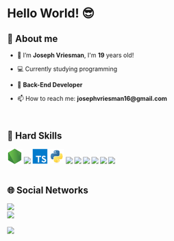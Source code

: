 <h1> Hello World! 😎

<!-- <img align="right" width="10%" src="https://github.com/MaikolSantos/image/blob/main/standard.gif?raw=true"> </h1> -->

<br>

<h2> 📑 About me </h2>

* <p> 🤘 I’m <strong>Joseph Vriesman</strong>, I'm <strong>19</strong> years old!</p>
* <p> 💻 Currently studying programming </p>
* <p> 🎯 <strong>Back-End Developer</strong></p>
* <p> 📫 How to reach me: <strong>josephvriesman16@gmail.com</strong></p>

<br>

<h2> 💪 Hard Skills  </h2>

<div style="display: inline_block">
   <img width="35" src="https://raw.githubusercontent.com/devicons/devicon/master/icons/nodejs/nodejs-original.svg">
   <img width="35" src="https://cdn.jsdelivr.net/gh/devicons/devicon/icons/express/express-original.svg">
   <img width="35" src="https://raw.githubusercontent.com/devicons/devicon/master/icons/typescript/typescript-plain.svg">
   <img width="35" src="https://raw.githubusercontent.com/devicons/devicon/master/icons/python/python-original.svg">
   <img width="35" src="https://cdn.jsdelivr.net/gh/devicons/devicon/icons/django/django-plain.svg" />
   <img width="35" src="https://cdn.jsdelivr.net/gh/devicons/devicon/icons/java/java-original.svg" />
   <img width="35" src="https://cdn.jsdelivr.net/gh/devicons/devicon/icons/spring/spring-original.svg" />
   <img width="35" src="https://cdn.jsdelivr.net/gh/devicons/devicon/icons/postgresql/postgresql-original.svg" />
   <img width="35" src="https://cdn.jsdelivr.net/gh/devicons/devicon/icons/mysql/mysql-original.svg" />
   <img width="35" src="https://cdn.jsdelivr.net/gh/devicons/devicon/icons/docker/docker-original.svg" />
</div>

<br>

<h2> 🌐 Social Networks </h2>

<a href="https://www.linkedin.com/in/joseph-cardoso-vriesman-711103246/" target="_blank">
 <img src="https://img.shields.io/badge/-LinkedIn-%230077B5?style=for-the-badge&logo=linkedin&logoColor=white">
</a>
<br>
<a href ="mailto:josephvriesman16@gmail.com">
 <img src="https://img.shields.io/badge/-Gmail-%23333?style=for-the-badge&logo=gmail&logoColor=white">
</a>
<br>
<br>
    <img src="https://i.pinimg.com/originals/50/c5/f1/50c5f1847013012ee0f25f67fdddb8d9.gif"/>
<br>
<br>
<br>
<br>
